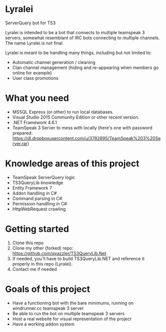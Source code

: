 # Lyralei
ServerQuery bot for TS3

Lyralei is intended to be a bot that connects to multiple teamspeak 3 servers, somewhat resemblant of IRC bots connecting to multiple channels. The name Lyralei is not final.

Lyralei is meant to be handling many things, including but not limited to:
* Automatic channel generation / cleaning
* Clan channel management (hiding and re-appearing when members go online for example)
* User class promotions

# What you need
* MSSQL Express (or other) to run local databases.
* Visual Studio 2015 Community Edition or other recent version.
* .NET Framework 4.6.1
* TeamSpeak 3 Server to mess with locally (here's one with password prepared: https://dl.dropboxusercontent.com/u/3782895/TeamSpeak%203%20Server.rar)

# Knowledge areas of this project
* TeamSpeak ServerQuery logic
* TS3QueryLib knowledge
* Entity Framework 7
* Addon handling in C#
* Command parsing in C#
* Permission handlling in C#
* HttpWebRequest crawling

# Getting started
1. Clone this repo
2. Clone my other (forked) repo: https://github.com/qvazzler/TS3QueryLib.Net
3. If needed, you'll have to build TS3QueryLib.NET and reference it properly in this repo (Lyralei).
4. Contact me if needed

# Goals of this project
* Have a functioning bot with the bare minimums, running on windrunner.cc teamspeak 3 server
* Be able to run the bot on multiple teamspeak 3 servers
* Host a real website for visual representation of the project
* Have a working addon system
